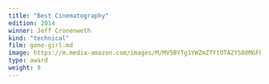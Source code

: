 ```yaml
---
title: "Best Cinematography"
edition: 2014
winner: Jeff Cronenweth
kind: "technical"
film: gone-girl.md
image: https://m.media-amazon.com/images/M/MV5BYTg1YWZmZTYtOTA2YS00MGFhLWExZmYtNzZjMjEzMjYxYjA5L2ltYWdlXkEyXkFqcGdeQXVyNDAxOTExNTM@._V1_FMjpg_UX1024_.jpg
type: award
weight: 9
---
```


